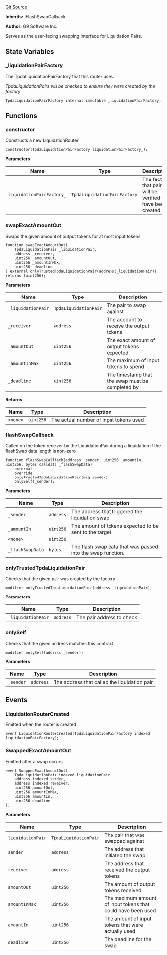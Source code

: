 [Git Source](https://github.com/generationsoftware/pt-v5-tpda-liquidator/blob/3ef1738dc1856e93d2f0eda590eb9df90e085bab/src/TpdaLiquidationRouter.sol)

**Inherits:**
IFlashSwapCallback

**Author:**
G9 Software Inc.

Serves as the user-facing swapping interface for Liquidation Pairs.


## State Variables
### _liquidationPairFactory
The TpdaLiquidationPairFactory that this router uses.

*TpdaLiquidationPairs will be checked to ensure they were created by the factory*


```solidity
TpdaLiquidationPairFactory internal immutable _liquidationPairFactory;
```


## Functions
### constructor

Constructs a new LiquidationRouter


```solidity
constructor(TpdaLiquidationPairFactory liquidationPairFactory_);
```
**Parameters**

|Name|Type|Description|
|----|----|-----------|
|`liquidationPairFactory_`|`TpdaLiquidationPairFactory`|The factory that pairs will be verified to have been created by|


### swapExactAmountOut

Swaps the given amount of output tokens for at most input tokens


```solidity
function swapExactAmountOut(
    TpdaLiquidationPair _liquidationPair,
    address _receiver,
    uint256 _amountOut,
    uint256 _amountInMax,
    uint256 _deadline
) external onlyTrustedTpdaLiquidationPair(address(_liquidationPair)) returns (uint256);
```
**Parameters**

|Name|Type|Description|
|----|----|-----------|
|`_liquidationPair`|`TpdaLiquidationPair`|The pair to swap against|
|`_receiver`|`address`|The account to receive the output tokens|
|`_amountOut`|`uint256`|The exact amount of output tokens expected|
|`_amountInMax`|`uint256`|The maximum of input tokens to spend|
|`_deadline`|`uint256`|The timestamp that the swap must be completed by|

**Returns**

|Name|Type|Description|
|----|----|-----------|
|`<none>`|`uint256`|The actual number of input tokens used|


### flashSwapCallback

Called on the token receiver by the LiquidationPair during a liquidation if the flashSwap data length is non-zero


```solidity
function flashSwapCallback(address _sender, uint256 _amountIn, uint256, bytes calldata _flashSwapData)
    external
    override
    onlyTrustedTpdaLiquidationPair(msg.sender)
    onlySelf(_sender);
```
**Parameters**

|Name|Type|Description|
|----|----|-----------|
|`_sender`|`address`|The address that triggered the liquidation swap|
|`_amountIn`|`uint256`|The amount of tokens expected to be sent to the target|
|`<none>`|`uint256`||
|`_flashSwapData`|`bytes`|The flash swap data that was passed into the swap function.|


### onlyTrustedTpdaLiquidationPair

Checks that the given pair was created by the factory


```solidity
modifier onlyTrustedTpdaLiquidationPair(address _liquidationPair);
```
**Parameters**

|Name|Type|Description|
|----|----|-----------|
|`_liquidationPair`|`address`|The pair address to check|


### onlySelf

Checks that the given address matches this contract


```solidity
modifier onlySelf(address _sender);
```
**Parameters**

|Name|Type|Description|
|----|----|-----------|
|`_sender`|`address`|The address that called the liquidation pair|


## Events
### LiquidationRouterCreated
Emitted when the router is created


```solidity
event LiquidationRouterCreated(TpdaLiquidationPairFactory indexed liquidationPairFactory);
```

### SwappedExactAmountOut
Emitted after a swap occurs


```solidity
event SwappedExactAmountOut(
    TpdaLiquidationPair indexed liquidationPair,
    address indexed sender,
    address indexed receiver,
    uint256 amountOut,
    uint256 amountInMax,
    uint256 amountIn,
    uint256 deadline
);
```

**Parameters**

|Name|Type|Description|
|----|----|-----------|
|`liquidationPair`|`TpdaLiquidationPair`|The pair that was swapped against|
|`sender`|`address`|The address that initiated the swap|
|`receiver`|`address`|The address that received the output tokens|
|`amountOut`|`uint256`|The amount of output tokens received|
|`amountInMax`|`uint256`|The maximum amount of input tokens that could have been used|
|`amountIn`|`uint256`|The amount of input tokens that were actually used|
|`deadline`|`uint256`|The deadline for the swap|

